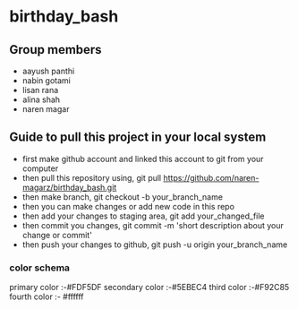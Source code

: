 # birthday_bash
## Group members
- aayush panthi
- nabin gotami
- lisan rana
- alina shah
- naren magar

## Guide to pull this project in your local system
- first make github account and linked this account to git from your computer 
- then pull this repository using, git pull https://github.com/naren-magarz/birthday_bash.git
- then make branch, git checkout -b your_branch_name
- then you can make changes or add new code in this repo
- then add your changes to staging area, git add your_changed_file
- then commit you changes, git commit -m 'short description about your change or commit'
- then push your changes to github, git push -u origin your_branch_name

### color schema 
   primary color :-#FDF5DF
   secondary color :-#5EBEC4
   third color :-#F92C85
   fourth color :- #ffffff
